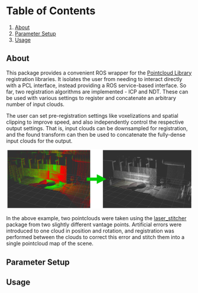 # Table of Contents
1. [About](#about)
2. [Parameter Setup](#parameter-setup)
3. [Usage](#usage)

## About
This package provides a convenient ROS wrapper for the [Pointcloud Library](http://pointclouds.org/) registration libraries. It isolates the user from needing to interact directly with a PCL interface, instead providing a ROS service-based interface. So far, two registration algorithms are implemented - ICP and NDT. These can be used with various settings to register and concatenate an arbitrary number of input clouds.

The user can set pre-registration settings like voxelizations and spatial clipping to improve speed, and also independently control the respective output settings. That is, input clouds can be downsampled for registration, and the found transform can then be used to concatenate the fully-dense input clouds for the output.

<img src=images/registration.png width="600">

In the above example, two pointclouds were taken using the [laser_stitcher](https://github.com/UTNuclearRoboticsPublic/laser_stitcher) package from two slightly different vantage points. Artificial errors were introduced to one cloud in position and rotation, and registration was performed between the clouds to correct this error and stitch them into a single pointcloud map of the scene. 

## Parameter Setup

## Usage
